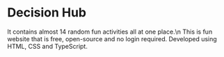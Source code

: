 # Decision Hub

It contains almost 14 random fun activities all at one place.\n
This is fun website that is free, open-source and no login required.
Developed using HTML, CSS and TypeScript.
